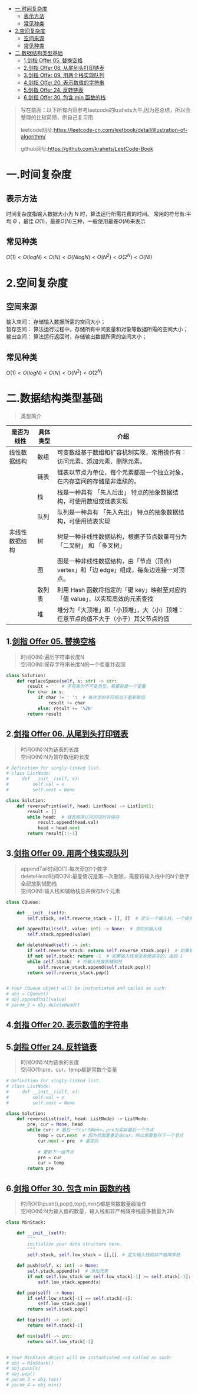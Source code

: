 - [一.时间复杂度](#一时间复杂度)
  - [表示方法](#表示方法)
  - [常见种类](#常见种类)
- [2.空间复杂度](#2空间复杂度)
  - [空间来源](#空间来源)
  - [常见种类](#常见种类-1)
- [二.数据结构类型基础](#二数据结构类型基础)
  - [1.剑指 Offer 05. 替换空格](#1剑指-offer-05-替换空格)
  - [2.剑指 Offer 06. 从尾到头打印链表](#2剑指-offer-06-从尾到头打印链表)
  - [3.剑指 Offer 09. 用两个栈实现队列](#3剑指-offer-09-用两个栈实现队列)
  - [4.剑指 Offer 20. 表示数值的字符串](#4剑指-offer-20-表示数值的字符串)
  - [5.剑指 Offer 24. 反转链表](#5剑指-offer-24-反转链表)
  - [6.剑指 Offer 30. 包含 min 函数的栈](#6剑指-offer-30-包含-min-函数的栈)

> 写在前面：以下所有内容参考leetcode的krahets大牛,因为是总结，所以会整理的比较简陋，供自己复习用  
> 
> leetcode网址:https://leetcode-cn.com/leetbook/detail/illustration-of-algorithm/  
> 
> github网址:https://github.com/krahets/LeetCode-Book
 

# 一.时间复杂度
## 表示方法
时间复杂度指输入数据大小为 N 时，算法运行所需花费的时间。
常用的符号有:平均 $\Theta$ ，最佳 $\Omega(1)$，最差$O(N)$三种，一般使用最差$O(N)$来表示 
## 常见种类
$O(1)<O(logN)<O(N)<O(NlogN)<O(N^2)<O(2^N)<O(N!)$
# 2.空间复杂度
## 空间来源
输入空间： 存储输入数据所需的空间大小；  
暂存空间： 算法运行过程中，存储所有中间变量和对象等数据所需的空间大小；  
输出空间： 算法运行返回时，存储输出数据所需的空间大小；
## 常见种类
$O(1)<O(logN)<O(N)<O(N^2)<O(2^N)$

# 二.数据结构类型基础
>类型简介

|  是否为线性 | 具体类型 |介绍|
| ----------- | ----------- |--|
| 线性数据结构      | 数组       |可变数组基于数组和扩容机制实现，常用操作有：访问元素、添加元素、删除元素。|
||链表|链表以节点为单位，每个元素都是一个独立对象，在内存空间的存储是非连续的。|
||栈|栈是一种具有 「先入后出」 特点的抽象数据结构，可使用数组或链表实现|
||队列|队列是一种具有 「先入先出」 特点的抽象数据结构，可使用链表实现|
| 非线性数据结构   | 树        |树是一种非线性数据结构，根据子节点数量可分为 「二叉树」 和 「多叉树」|
||图|图是一种非线性数据结构，由「节点（顶点）vertex」和「边 edge」组成，每条边连接一对顶点。|
||散列表|利用 Hash 函数将指定的「键 key」映射至对应的「值 value」，以实现高效的元素查找|
||堆|堆分为「大顶堆」和「小顶堆」，大（小）顶堆：任意节点的值不大于（小于）其父节点的值|

## 1.[剑指 Offer 05. 替换空格](https://leetcode-cn.com/problems/ti-huan-kong-ge-lcof/)

>时间O(N):遍历字符串长度N  
空间O(N):保存字符串长度N的一个变量并返回

```python
class Solution:
    def replaceSpace(self, s: str) -> str:
        result = ''  # 字符串为不可变类型，需要新建一个变量
        for char in s:
            if char != ' ':  # 每次添加字符相当于重新赋值
                result += char
            else: result += '%20' 
        return result
```
## 2.[剑指 Offer 06. 从尾到头打印链表](https://leetcode-cn.com/problems/cong-wei-dao-tou-da-yin-lian-biao-lcof/)

>时间O(N):N为链表的长度  
空间O(N):N为暂存数组的长度

```python
# Definition for singly-linked list.
# class ListNode:
#     def __init__(self, x):
#         self.val = x
#         self.next = None

class Solution:
    def reversePrint(self, head: ListNode) -> List[int]:
        result = []
        while head:  # 链表顺序访问的同时并保存
            result.append(head.val)
            head = head.next
        return result[::-1]
```

## 3.[剑指 Offer 09. 用两个栈实现队列](https://leetcode-cn.com/problems/yong-liang-ge-zhan-shi-xian-dui-lie-lcof/)

>appendTail时间O(1):每次添加1个数字  
deleteHead时间O(N):最差情况是第一次删除，需要将输入栈中的N个数字全部放到辅助栈  
空间O(N):输入栈和辅助栈总共保存N个元素

```python
class CQueue:

    def __init__(self):
        self.stack, self.reverse_stack = [], []  # 定义一个输入栈，一个提供转换顺序功能的辅助栈

    def appendTail(self, value: int) -> None:  # 添加到输入栈
        self.stack.append(value)

    def deleteHead(self) -> int:
        if self.reverse_stack: return self.reverse_stack.pop()  # 如果辅助栈有值，就弹出，没有就再输入栈里找
        if not self.stack: return -1  # 如果输入栈也没有就是空的，返回-1
        while self.stack:  # 将输入栈放到辅助栈
            self.reverse_stack.append(self.stack.pop())
        return self.reverse_stack.pop()


# Your CQueue object will be instantiated and called as such:
# obj = CQueue()
# obj.appendTail(value)
# param_2 = obj.deleteHead()
```

## 4.[剑指 Offer 20. 表示数值的字符串](https://leetcode-cn.com/problems/biao-shi-shu-zhi-de-zi-fu-chuan-lcof/)

## 5.[剑指 Offer 24. 反转链表](定义一个函数，输入一个链表的头节点，反转该链表并输出反转后链表的头节点。)

>时间O(N):N为链表的长度  
空间O(1):pre，cur，temp都是常数个变量

```python
# Definition for singly-linked list.
# class ListNode:
#     def __init__(self, x):
#         self.val = x
#         self.next = None

class Solution:
    def reverseList(self, head: ListNode) -> ListNode:
        pre, cur = None, head
        while cur: # 最后一个cur为None，pre为实际最后一个节点
            temp = cur.next  # 因为后面要重定向cur，所以需要暂存下一个节点
            cur.next = pre  # 重定向
            
            # 更新下一组节点
            pre = cur
            cur = temp
        return pre
```

## 6.[剑指 Offer 30. 包含 min 函数的栈](https://leetcode-cn.com/problems/bao-han-minhan-shu-de-zhan-lcof/)

>时间O(1):push(),pop(),top(),min()都是常数数量级操作  
空间O(N):N为输入值的数量，输入栈和非严格降序栈最多数量为2N

```python
class MinStack:

    def __init__(self):
        """
        initialize your data structure here.
        """
        self.stack, self.low_stack = [],[]  # 定义输入栈和非严格降序栈

    def push(self, x: int) -> None:
        self.stack.append(x)  # 添加元素
        if not self.low_stack or self.low_stack[-1] >= self.stack[-1]:
            self.low_stack.append(x)

    def pop(self) -> None:
        if self.low_stack[-1] == self.stack[-1]:
            self.low_stack.pop()
        return self.stack.pop()

    def top(self) -> int:
        return self.stack[-1]

    def min(self) -> int:
        return self.low_stack[-1]


# Your MinStack object will be instantiated and called as such:
# obj = MinStack()
# obj.push(x)
# obj.pop()
# param_3 = obj.top()
# param_4 = obj.min()
```